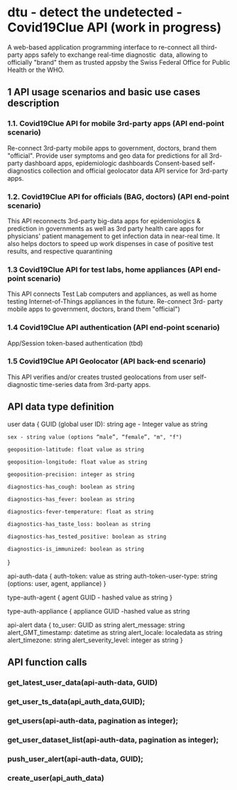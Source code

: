 # dtu - detect the undetected - Covid19Clue API (work in progress)
A web-based application programming interface to re-connect all third-party apps safely to exchange real-time diagnostic ​
data, allowing to officially "brand" them as trusted appsby the Swiss Federal Office for Public Health or the WHO. ​

## 1 API usage scenarios and basic use cases description

### 1.1. Covid19Clue API for mobile 3rd-party apps (API end-point scenario)
Re-connect 3rd-party mobile apps to government, doctors, brand them "official".
Provide user symptoms and geo data for predictions for all 3rd-party dashboard apps, epidemiologic dashboards
Consent-based self-diagnostics collection and official geolocator data API service for 3rd-party apps.

### 1.2. Covid19Clue API for officials (BAG, doctors) (API end-point scenario)
This API reconnects 3rd-party big-data apps for epidemiologics & prediction in governments as well as 3rd party health care apps for physicians' patient management to get infection data in near-real time. It also helps doctors to speed up work dispenses in case of positive test results, and respective quarantining


### 1.3 Covid19Clue API for test labs, home appliances (API end-point scenario)

This API connects Test Lab computers and appliances, as well as home testing Internet-of-Things appliances in the future.
Re-connect 3rd- party mobile apps to government, doctors, brand them "official")

### 1.4 Covid19Clue API authentication (API end-point scenario) 

App/Session token-based authentication (tbd) 

### 1.5 Covid19Clue API Geolocator (API back-end scenario)

This API verifies and/or creates trusted geolocations from user self-diagnostic time-series data from 3rd-party apps.

## API data type definition   

user data {
    GUID (global user ID): string
    age - Integer value as string
    
    sex - string value (options “male”, “female”, "m", "f")
    
    geoposition-latitude: float value as string
    
    geoposition-longitude: float value as string
    
    geoposition-precision: integer as string
    
    diagnostics-has_cough: boolean as string
    
    diagnostics-has_fever: boolean as string
    
    diagnostics-fever-temperature: float as string
    
    diagnostics-has_taste_loss: boolean as string
    
    diagnostics-has_tested_positive: boolean as string
    
    diagnostics-is_immunized: boolean as string
}

api-auth-data {
    auth-token: value as string
    auth-token-user-type: string (options: user, agent, appliance)
}

type-auth-agent {
    agent GUID - hashed value as string
}

type-auth-appliance {
appliance GUID -hashed value as string

api-alert data {
    to_user: GUID as string
    alert_message: string
    alert_GMT_timestamp: datetime as string
    alert_locale: localedata as string
    alert_timezone: string
    alert_severity_level: integer as string
}

## API function calls

### get_latest_user_data(api-auth-data, GUID)

### get_user_ts_data(api_auth_data,GUID);

### get_users(api-auth-data, pagination as integer);

### get_user_dataset_list(api-auth-data, pagination as integer);

### push_user_alert(api-auth-data, GUID);

### create_user(api_auth_data)

